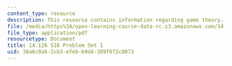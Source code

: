 ```yaml
---
content_type: resource
description: This resource contains information regarding game theory.
file: /media/https%3A/open-learning-course-data-rc.s3.amazonaws.com/14-126-game-theory-spring-2016/38a6c0a62cb3efebb9d4389f072c8073_MIT14_126S16_ProblemSet_1.pdf
file_type: application/pdf
resourcetype: Document
title: 14.126 S16 Problem Set 1
uid: 38a6c0a6-2cb3-efeb-b9d4-389f072c8073
---
```

